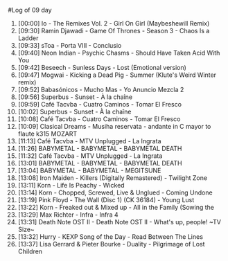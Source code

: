 #Log of 09 day

1. [00:00] Io - The Remixes Vol. 2 - Girl On Girl (Maybeshewill Remix)
1. [09:30] Ramin Djawadi - Game Of Thrones - Season 3 - Chaos Is a Ladder
1. [09:33] sToa - Porta VIII - Conclusio
1. [09:40] Neon Indian - Psychic Chasms - Should Have Taken Acid With You
1. [09:42] Beseech - Sunless Days - Lost (Emotional version)
1. [09:47] Mogwai - Kicking a Dead Pig - Summer (Klute's Weird Winter remix)
1. [09:52] Babasónicos - Mucho Mas - Yo Anuncio Mezcla 2
1. [09:56] Superbus - Sunset - À la chaîne
1. [09:59] Café Tacvba - Cuatro Caminos - Tomar El Fresco
1. [10:02] Superbus - Sunset - À la chaîne
1. [10:08] Café Tacvba - Cuatro Caminos - Tomar El Fresco
1. [10:09] Clasical Dreams - Musiha reservata - andante in C mayor to flaute k315 MOZART
1. [11:13] Café Tacvba - MTV Unplugged - La Ingrata
1. [11:26] BABYMETAL - BABYMETAL - BABYMETAL DEATH
1. [11:32] Café Tacvba - MTV Unplugged - La Ingrata
1. [13:01] BABYMETAL - BABYMETAL - BABYMETAL DEATH
1. [13:04] BABYMETAL - BABYMETAL - MEGITSUNE
1. [13:08] Iron Maiden - Killers (Digitally Remastered) - Twilight Zone
1. [13:11] Korn - Life Is Peachy - Wicked
1. [13:14] Korn - Chopped, Screwed, Live & Unglued - Coming Undone
1. [13:19] Pink Floyd - The Wall (Disc 1) (CK 36184) - Young Lust
1. [13:22] Korn - Freaked out & Mixed up - All in the Family (Sowing the
1. [13:29] Max Richter - Infra - Infra 4
1. [13:31] Death Note OST II - Death Note OST II - What's up, people! ~TV Size~
1. [13:32] Hurry - KEXP Song of the Day - Read Between The Lines
1. [13:37] Lisa Gerrard & Pieter Bourke - Duality - Pilgrimage of Lost Children
